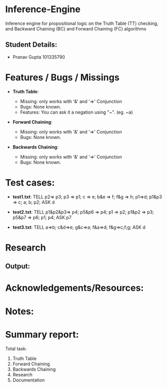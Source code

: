 # Inference-Engine

Inference engine for propositional logic on the Truth Table (TT) checking, and Backward Chaining (BC) and Forward Chaining (FC) algorithms

Student Details:
-------------------------------------------------------------------------------------------------------------
- Pranav Gupta 	101335790


Features / Bugs / Missings
=============================================================================================================
- **Truth Table**:
    - Missing: only works with '&' and '=>' Conjunction
    - Bugs: None known.
    - Features: You can ask it a negation using "~". (eg. ~a)
    
- **Forward Chaining**:
    - Missing: only works with '&' and '=>' Conjunction
    - Bugs: None known.
    
- **Backwards Chaining**:
    - Missing: only works with '&' and '=>' Conjunction
    - Bugs: None known.
    
Test cases: 
=============================================================================================================
  - **test1.txt**:
  TELL
  p2=> p3; p3 => p1; c => e; b&e => f; f&g => h; p1=>d; p1&p3 => c; a; b; p2;
  ASK
  d
  
  - **test2.txt**:
  TELL
  p1&p2&p3=> p4; p5&p6 => p4; p1 => p2; p1&p2 => p3; p5&p7 => p6; p1; p4;
  ASK
  p7
  
  - **test3.txt**:
  TELL
  a=>b; c&d=>e; g&c=>a; f&a=>d; f&g=>c;f;g;
  ASK
  d
  
Research
=============================================================================================================

Output:
------------------------------------------------------------------------------------------------------------


Acknowledgements/Resources: 
=============================================================================================================


Notes: 
=============================================================================================================

Summary report:
=============================================================================================================
Total task:
1. Truth Table
2. Forward Chaining
3. Backwards Chaining
4. Research
5. Documentation
